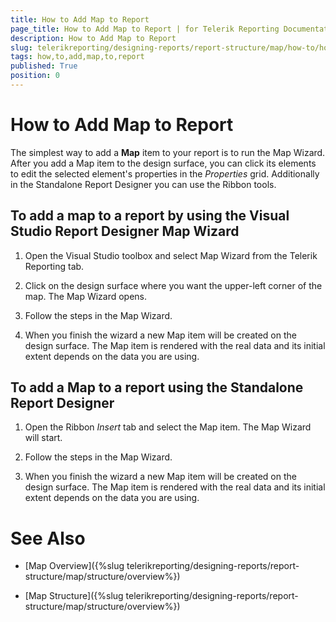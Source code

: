 ```yaml
---
title: How to Add Map to Report
page_title: How to Add Map to Report | for Telerik Reporting Documentation
description: How to Add Map to Report
slug: telerikreporting/designing-reports/report-structure/map/how-to/how-to-add-map-to-report
tags: how,to,add,map,to,report
published: True
position: 0
---
```


# How to Add Map to Report



The simplest way to add a __Map__  item to your report is to run the Map Wizard.         After you add a Map item to the design surface, you can click its elements to edit the selected element's properties in the         *Properties*  grid. Additionally in the Standalone Report Designer you can use the Ribbon tools.       

## To add a map to a report by using the Visual Studio Report Designer Map Wizard

1. Open the Visual Studio toolbox and select Map Wizard from the Telerik Reporting tab.

1. Click on the design surface where you want the upper-left corner of the map.               The Map Wizard opens.             

1. Follow the steps in the Map Wizard.

1. When you finish the wizard a new Map item will be created on the design surface. The Map item is rendered with the real data               and its initial extent depends on the data you are using.             

## To add a Map to a report using the Standalone Report Designer

1. Open the Ribbon *Insert*  tab and select the Map item. The Map Wizard will start.             

1. Follow the steps in the Map Wizard.

1. When you finish the wizard a new Map item will be created on the design surface. The Map item is rendered with the real data               and its initial extent depends on the data you are using.             

# See Also

 

* [Map Overview]({%slug telerikreporting/designing-reports/report-structure/map/structure/overview%})

 

* [Map Structure]({%slug telerikreporting/designing-reports/report-structure/map/structure/overview%})

